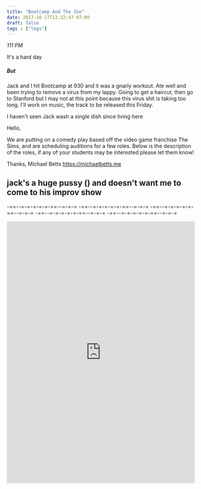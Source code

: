 ```yaml
---
title: "Bootcamp And The Zoo"
date: 2017-10-17T12:32:47-07:00
draft: false
tags : ["logs"]
---
```


*111 PM*

It's a hard day


##### But

Jack and I hit Bootcamp at 930 and it was a gnarly workout. Ate well and been trying to remove a virus from my lappy.
Going to get a haircut, then go to Stanford but I may not at this point because this virus shit is taking too long. I'll work on music, the track to be released this Friday.  

I haven't seen Jack wash a single dish since living here



Hello,

We are putting on a comedy play based off the video game franchise The Sims, and are scheduling auditions for a few roles.  Below is the description of the roles, if any of your students may be interested please let them know!

Thanks,
Michael Betts
https://michaelbetts.me


## jack's a huge pussy () and doesn't want me to come to his improv show


-==--=-=-=-=-=-==--=-=-= -==--=-=-=-=-=-==--=-=-= -==--=-=-=-=-=-==--=-=-= -==--=-=-=-=-=-==--=-=-= -==--=-=-=-=-=-==--=-=-=

<iframe width="100%" height="700" scrolling="no" frameborder="no" src="https://w.soundcloud.com/player/?url=https%3A//api.soundcloud.com/tracks/348806220%3Fsecret_token%3Ds-FOFdv&amp;color=%23ff5500&amp;auto_play=false&amp;hide_related=false&amp;show_comments=true&amp;show_user=true&amp;show_reposts=false&amp;show_teaser=true&amp;visual=true"></iframe>
